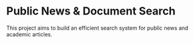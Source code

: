 # Public News & Document Search

This project aims to build an efficient search system for public news and academic articles.
